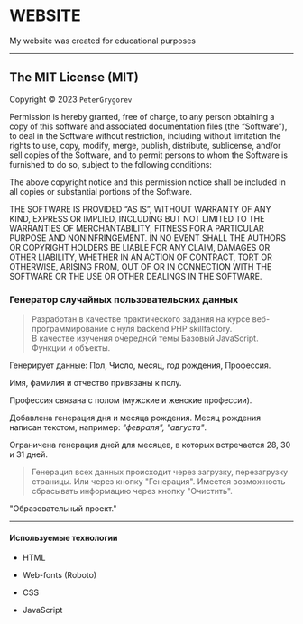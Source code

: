 # WEBSITE

 My website was created
 for educational purposes

 ---

## The MIT License (MIT)

Copyright © 2023 `PeterGrygorev`

Permission is hereby granted, free of charge, to any person obtaining a copy of this software and associated documentation files (the “Software”), to deal in the Software without restriction, including without limitation the rights to use, copy, modify, merge, publish, distribute, sublicense, and/or sell copies of the Software, and to permit persons to whom the Software is furnished to do so, subject to the following conditions:

The above copyright notice and this permission notice shall be included in all copies or substantial portions of the Software.

THE SOFTWARE IS PROVIDED “AS IS”, WITHOUT WARRANTY OF ANY KIND, EXPRESS OR IMPLIED, INCLUDING BUT NOT LIMITED TO THE WARRANTIES OF MERCHANTABILITY, FITNESS FOR A PARTICULAR PURPOSE AND NONINFRINGEMENT. IN NO EVENT SHALL THE AUTHORS OR COPYRIGHT HOLDERS BE LIABLE FOR ANY CLAIM, DAMAGES OR OTHER LIABILITY, WHETHER IN AN ACTION OF CONTRACT, TORT OR OTHERWISE, ARISING FROM, OUT OF OR IN CONNECTION WITH THE SOFTWARE OR THE USE OR OTHER DEALINGS IN THE SOFTWARE.

### Генератор случайных пользовательских данных

>Разработан в качестве практического задания на курсе
веб-программирование с нуля backend PHP skillfactory. <br>
В качестве изучения очередной темы Базовый JavaScript. Функции и объекты.

Генерирует данные: Пол, Число, месяц, год рождения, Профессия.

Имя, фамилия и отчество привязаны к полу.

Профессия связана с полом (мужские и женские профессии).

Добавлена генерация дня и месяца рождения. Месяц рождения написан текстом, например: *"февраля", "августа"*.

Ограничена генерация дней для месяцев, в которых встречается 28, 30 и 31 дней.

>Генерация всех данных происходит через загрузку, перезагрузку страницы. Или через кнопку "Генерация".
Имеется возможность сбрасывать информацию через кнопку "Очистить".

&quot;Образовательный проект.&quot;

---

#### Используемые технологии

- HTML

- Web-fonts (Roboto)

- CSS

- JavaScript
